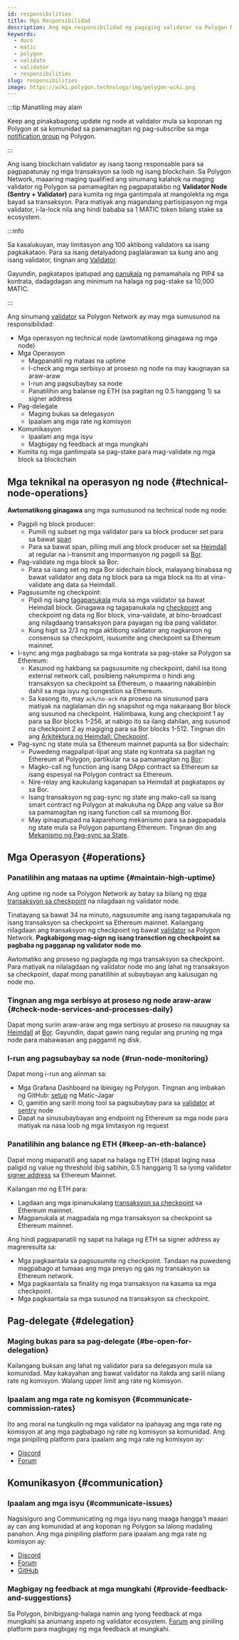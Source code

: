 ```yaml
---
id: responsibilities
title: Mga Responsibilidad
description: Ang mga responsibilidad ng pagiging validator sa Polygon Network
keywords:
  - docs
  - matic
  - polygon
  - validate
  - validator
  - responsibilities
slug: responsibilities
image: https://wiki.polygon.technology/img/polygon-wiki.png
---
```


:::tip Manatiling may alam

Keep ang pinakabagong update ng node at validator mula sa koponan ng Polygon at sa komunidad sa pamamagitan ng pag-subscribe sa mga [notification group](https://polygon.technology/notifications/) ng Polygon.

:::

Ang isang blockchain validator ay isang taong responsable para sa pagpapatunay ng mga transaksyon sa loob ng isang blockchain. Sa Polygon Network, maaaring maging qualified ang sinumang kalahok na maging validator ng Polygon sa pamamagitan ng pagpapatakbo ng **Validator Node (Sentry + Validator)** para kumita ng mga gantimpala at mangolekta ng mga bayad sa transaksyon. Para matiyak ang magandang partisipasyon ng mga validator, i-la-lock nila ang hindi bababa sa 1 MATIC token bilang stake sa ecosystem.

:::info

Sa kasalukuyan, may limitasyon ang 100 aktibong validators sa isang pagkakataon. Para sa isang detalyadong paglalarawan sa kung ano ang isang validator, tingnan ang [Validator](/maintain/validator/architecture).

Gayundin, pagkatapos ipatupad ang [<ins>panukala</ins>](https://forum.polygon.technology/t/pip-4-validator-performance-management/9956) ng pamamahala ng PIP4 sa kontrata, dadagdagan ang minimum na halaga ng pag-stake sa 10,000 MATIC.

:::

Ang sinumang [validator](/maintain/glossary.md#validator) sa Polygon Network ay may mga sumusunod na responsibilidad:

* Mga operasyon ng technical node (awtomatikong ginagawa ng mga node)
* Mga Operasyon
  * Magpanatili ng mataas na uptime
  * I-check ang mga serbisyo at proseso ng node na may kaugnayan sa araw-araw
  * I-run ang pagsubaybay sa node
  * Panatilihin ang balanse ng ETH (sa pagitan ng 0.5 hanggang 1) sa signer address
* Pag-delegate
  * Maging bukas sa delegasyon
  * Ipaalam ang mga rate ng komisyon
* Komunikasyon
  * Ipaalam ang mga isyu
  * Magbigay ng feedback at mga mungkahi
* Kumita ng mga gantimpala sa pag-stake para mag-validate ng mga block sa blockchain

## Mga teknikal na operasyon ng node {#technical-node-operations}

**Awtomatikong ginagawa** ang mga sumusunod na technical node ng node:

* Pagpili ng block producer:
  * Pumili ng subset ng mga validator para sa block producer set para sa bawat [span](/docs/maintain/glossary.md#span)
  * Para sa bawat span, piliing muli ang block producer set sa [Heimdall](/maintain/glossary.md#heimdall) at regular na i-transmit ang impormasyon ng pagpili sa [Bor](/maintain/glossary.md#bor).
* Pag-validate ng mga block sa Bor:
  * Para sa isang set ng mga Bor sidechain block, malayang binabasa ng bawat validator ang data ng block para sa mga block na ito at vina-validate ang data sa Heimdall.
* Pagsusumite ng checkpoint:
  * Pipili ng isang [tagapanukala](/maintain/glossary.md#proposer) mula sa mga validator sa bawat Heimdall block. Ginagawa ng tagapanukala ng [checkpoint](/maintain/glossary.md#checkpoint-transaction) ang checkpoint ng data ng Bor block, vina-validate, at bino-broadcast ang nilagdaang transaksyon para payagan ng iba pang validator.
  * Kung higit sa 2/3 ng mga aktibong validator ang nagkaroon ng consensus sa checkpoint, isusumite ang checkpoint sa Ethereum mainnet.
* I-sync ang mga pagbabago sa mga kontrata sa pag-stake sa Polygon sa Ethereum:
  * Kasunod ng hakbang sa pagsusumite ng checkpoint, dahil isa itong external network call, posibleng nakumpirma o hindi ang transaksyon sa checkpoint sa Ethereum, o maaaring nakabinbin dahil sa mga isyu ng congestion sa Ethereum.
  * Sa kasong ito, may `ack/no-ack` na proseso na sinusunod para matiyak na naglalaman din ng snapshot ng mga nakaraang Bor block ang susunod na checkpoint. Halimbawa, kung ang checkpoint 1 ay para sa Bor blocks 1-256, at nabigo ito sa ilang dahilan, ang susunod na checkpoint 2 ay magiging para sa Bor blocks 1-512. Tingnan din ang [Arkitektura ng Heimdall: Checkpoint](/pos/heimdall/checkpoint).
* Pag-sync ng state mula sa Ethereum mainnet papunta sa Bor sidechain:
  * Puwedeng magpalipat-lipat ang state ng kontrata sa pagitan ng Ethereum at Polygon, partikular na sa pamamagitan ng [Bor](/maintain/glossary.md#bor):
  * Magko-call ng function ang isang DApp contract sa Ethereum sa isang espesyal na Polygon contract sa Ethereum.
  * Nire-relay ang kaukulang kaganapan sa Heimdall at pagkatapos ay sa Bor.
  * Isang transaksyon ng pag-sync ng state ang mako-call sa isang smart contract ng Polygon at makukuha ng DApp ang value sa Bor sa pamamagitan ng isang function call sa mismong Bor.
  * May ipinapatupad na kaparehong mekanismo para sa pagpapadala ng state mula sa Polygon papuntang Ethereum. Tingnan din ang [Mekanismo ng Pag-sync sa State](/docs/pos/state-sync/state-sync).

## Mga Operasyon {#operations}

### Panatilihin ang mataas na uptime {#maintain-high-uptime}

Ang uptime ng node sa Polygon Network ay batay sa bilang ng [mga transaksyon sa checkpoint](/docs/maintain/glossary.md#checkpoint-transaction) na nilagdaan ng validator node.

Tinatayang sa bawat 34 na minuto, nagsusumite ang isang tagapanukala ng isang transaksyon sa checkpoint sa Ethereum mainnet. Kailangang nilagdaan ang transaksyon ng checkpoint ng bawat [validator](/maintain/glossary.md#validator) sa Polygon Network. **Pagkabigong mag-sign ng isang transction ng checkpoint sa pagbaba ng pagganap ng validator node mo**.

Awtomatiko ang proseso ng paglagda ng mga transaksyon sa checkpoint. Para matiyak na nilalagdaan ng validator node mo ang lahat ng transaksyon sa checkpoint, dapat mong panatilihin at subaybayan ang kalusugan ng node mo.

### Tingnan ang mga serbisyo at proseso ng node araw-araw {#check-node-services-and-processes-daily}

Dapat mong suriin araw-araw ang mga serbisyo at proseso na nauugnay sa [Heimdall](/maintain/glossary.md#heimdall) at [Bor](/maintain/glossary.md#bor). Gayundin, dapat gawin nang regular ang pruning ng mga node para mabawasan ang paggamit ng disk.

### I-run ang pagsubaybay sa node {#run-node-monitoring}

Dapat mong i-run ang alinman sa:

* Mga Grafana Dashboard na ibinigay ng Polygon. Tingnan ang imbakan ng GitHub: [setup](https://github.com/vitwit/matic-jagar) ng Matic-Jagar
* O, gamitin ang sarili mong tool sa pagsubaybay para sa [validator](/maintain/glossary.md#validator) at [sentry](/maintain/glossary.md#sentry) node
* Dapat na sinusubaybayan ang endpoint ng Ethereum sa mga node para matiyak na nasa loob ng mga limitasyon ng request

### Panatilihin ang balance ng ETH {#keep-an-eth-balance}

Dapat mong mapanatili ang sapat na halaga ng ETH (dapat laging nasa paligid ng value ng threshold ibig sabihin, 0.5 hanggang 1) sa iyong validator [signer address](/maintain/glossary.md#signer-address) sa Ethereum Mainnet.

Kailangan mo ng ETH para:

* Lagdaan ang mga ipinanukalang [transaksyon sa checkpoint](/maintain/glossary.md#checkpoint-transaction) sa Ethereum mainnet.
* Magpanukala at magpadala ng mga transaksyon sa checkpoint sa Ethereum mainnet.

Ang hindi pagpapanatili ng sapat na halaga ng ETH sa signer address ay magreresulta sa:

* Mga pagkaantala sa pagsusumite ng checkpoint. Tandaan na puwedeng magpabago at tumaas ang mga presyo ng gas ng transaksyon sa Ethereum network.
* Mga pagkaantala sa finality ng mga transaksyon na kasama sa mga checkpoint.
* Mga pagkaantala sa mga susunod na transaksyon sa checkpoint.

## Pag-delegate {#delegation}

### Maging bukas para sa pag-delegate {#be-open-for-delegation}

Kailangang buksan ang lahat ng validator para sa delegasyon mula sa komunidad. May kakayahan ang bawat validator na itakda ang sarili nilang rate ng komisyon. Walang upper limit ang rate ng komisyon.

### Ipaalam ang mga rate ng komisyon {#communicate-commission-rates}

Ito ang moral na tungkulin ng mga validator na ipahayag ang mga rate ng komisyon at ang mga pagbabago ng rate ng komisyon sa komunidad. Ang mga pinipiling platform para ipaalam ang mga rate ng komisyon ay:

* [Discord](https://discord.com/invite/0xPolygon)
* [Forum](https://forum.polygon.technology/)

## Komunikasyon {#communication}

### Ipaalam ang mga isyu {#communicate-issues}

Nagsisiguro ang Communicating ng mga isyu nang maaga hangga't maaari ay can ang komunidad at ang koponan ng Polygon sa lalong madaling panahon. Ang mga pinipiling platform para ipaalam ang mga rate ng komisyon ay:

* [Discord](https://discord.com/invite/0xPolygon)
* [Forum](https://forum.polygon.technology/)
* [GitHub](https://github.com/maticnetwork)

### Magbigay ng feedback at mga mungkahi {#provide-feedback-and-suggestions}

Sa Polygon, binibigyang-halaga namin ang iyong feedback at mga mungkahi sa anumang aspeto ng validator ecosystem. [Forum](https://forum.polygon.technology/) ang piniling platform para magbigay ng mga feedback at mungkahi.
